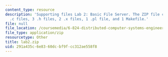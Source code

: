 ```yaml
---
content_type: resource
description: 'Supporting files Lab 2: Basic File Server. The ZIP file contains: 5
  .c files, 3 .h files, 2 .x files, 1 .pl file, and 1 Makefile.'
file: null
file_location: /coursemedia/6-824-distributed-computer-systems-engineering-spring-2006/291a435c6e8360dcbf9fcc312ae558f8_lab2.zip
file_type: application/zip
resourcetype: Other
title: lab2.zip
uid: 291a435c-6e83-60dc-bf9f-cc312ae558f8
---
```

